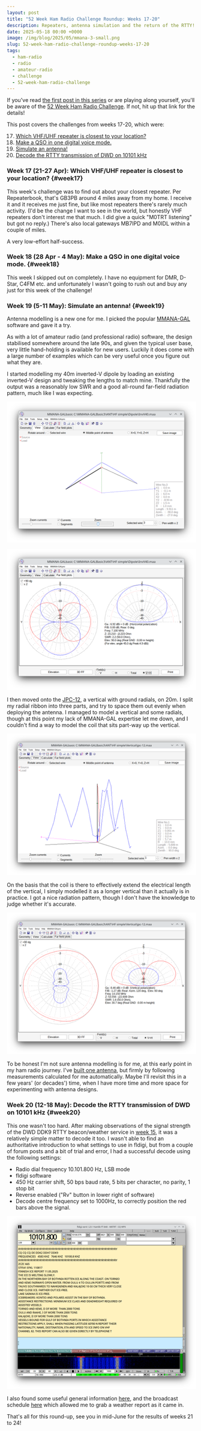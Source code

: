 ```yaml
---
layout: post
title: "52 Week Ham Radio Challenge Roundup: Weeks 17-20"
description: Repeaters, antenna simulation and the return of the RTTY!
date: 2025-05-18 00:00 +0000
image: /img/blog/2025/05/mmana-3-small.png
slug: 52-week-ham-radio-challenge-roundup-weeks-17-20
tags:
  - ham-radio
  - radio
  - amateur-radio
  - challenge
  - 52-week-ham-radio-challenge
---
```


If you've read [the first post in this series](/blog/52-week-ham-radio-challenge-roundup-weeks-1-4/) or are playing along yourself, you'll be aware of the [52 Week Ham Radio Challenge](https://hamchallenge.org/). If not, hit up that link for the details!

This post covers the challenges from weeks 17-20, which were:

<ol start="17">
  <li><a href="#week17">Which VHF/UHF repeater is closest to your location?</a></li>
  <li><a href="#week18">Make a QSO in one digital voice mode.</a></li>
  <li><a href="#week19">Simulate an antenna!</a></li>
  <li><a href="#week20">Decode the RTTY transmission of DWD on 10101 kHz</a></li>
</ol>

### Week 17 (21-27 Apr): Which VHF/UHF repeater is closest to your location? {#week17}

This week's challenge was to find out about your closest repeater. Per Repeaterbook, that's GB3PB around 4 miles away from my home. I receive it and it receives me just fine, but like most repeaters there's rarely much activity. (I'd be the change I want to see in the world, but honestly VHF repeaters don't interest me that much. I did give a quick "M0TRT listening" but got no reply.) There's also local gateways MB7IPD and M0IDL within a couple of miles.

A very low-effort half-success.

### Week 18 (28 Apr - 4 May): Make a QSO in one digital voice mode. {#week18}

This week I skipped out on completely. I have no equipment for DMR, D-Star, C4FM etc. and unfortunately I wasn't going to rush out and buy any just for this week of the challenge!

### Week 19 (5-11 May): Simulate an antenna! {#week19}

Antenna modelling is a new one for me. I picked the popular [MMANA-GAL](http://gal-ana.de/basicmm/en/) software and gave it a try.

As with a lot of amateur radio (and professional radio) software, the design stabilised somewhere around the late 90s, and given the typical user base, very little hand-holding is available for new users. Luckily it does come with a large number of examples which can be very useful once you figure out what they are.

I started modelling my 40m inverted-V dipole by loading an existing inverted-V design and tweaking the lengths to match mine. Thankfully the output was a reasonably low SWR and a good all-round far-field radiation pattern, much like I was expecting.

![MMANA-GAL screenshot showing a diagram of an inverted-V antenna](/img/blog/2025/05/mmana-1.png)

![MMANA-GAL screenshot showing the radiation pattern of an inverted-V antenna](/img/blog/2025/05/mmana-2.png)

I then moved onto the [JPC-12](/blog/pac-12-clone-antenna-review/), a vertical with ground radials, on 20m. I split my radial ribbon into three parts, and try to space them out evenly when deploying the antenna. I managed to model a vertical and some radials, though at this point my lack of MMANA-GAL expertise let me down, and I couldn't find a way to model the coil that sits part-way up the vertical.

![MMANA-GAL screenshot showing a diagram of a vertical antenna](/img/blog/2025/05/mmana-3.png)

On the basis that the coil is there to effectively extend the electrical length of the vertical, I simply modelled it as a longer vertical than it actually is in practice. I got a nice radiation pattern, though I don't have the knowledge to judge whether it's accurate.

![MMANA-GAL screenshot showing the radiation pattern of a vertical antenna](/img/blog/2025/05/mmana-4.png)

To be honest I'm not sure antenna modelling is for me, at this early point in my ham radio journey. I've [built one antenna](/projects/radioshack/2e0uxv-random-shit-i-found-in-my-shed-antenna/), but firmly by following measurements calculated for me automatically. Maybe I'll revisit this in a few years' (or decades') time, when I have more time and more space for experimenting with antenna designs.

### Week 20 (12-18 May): Decode the RTTY transmission of DWD on 10101 kHz {#week20}

This one wasn't too hard. After making observations of the signal strength of the DWD DDK9 RTTY beacon/weather service in [week 15](/blog/52-week-ham-radio-challenge-roundup-weeks-13-16/#week15), it was a relatively simple matter to decode it too. I wasn't able to find an authoritative introduction to what settings to use in fldigi, but from a couple of forum posts and a bit of trial and error, I had a successful decode using the following settings:

* Radio dial frequency 10.101.800 Hz, LSB mode
* fldigi software
* 450 Hz carrier shift, 50 bps baud rate, 5 bits per character, no parity, 1 stop bit
* Reverse enabled ("Rv" button in lower right of software)
* Decode centre frequency set to 1000Hz, to correctly position the red bars above the signal.

![fldigi screenshot showing a decode of the DWD DDK9 RTTY beacon](/img/blog/2025/05/ddk9.png)

I also found some useful general information [here](http://weather.mailasail.com/franks-weather/radio-teletype-weather-broadcasts), and the broadcast schedule [here](https://www.dwd.de/EN/specialusers/shipping/broadcast_en/broadcast_rtty_1_092023.pdf?__blob=publicationFile&v=2) which allowed me to grab a weather report as it came in.

That's all for this round-up, see you in mid-June for the results of weeks 21 to 24!
